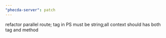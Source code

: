 ```yaml
---
"phecda-server": patch
---
```


refactor parallel route; tag in PS must be string;all context should has both tag and method
